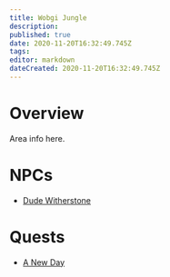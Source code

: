 ```yaml
---
title: Wobgi Jungle
description: 
published: true
date: 2020-11-20T16:32:49.745Z
tags: 
editor: markdown
dateCreated: 2020-11-20T16:32:49.745Z
---
```


# Overview
Area info here.

# NPCs
- [Dude Witherstone](/npcs/dude-witherstone)

# Quests
- [A New Day](/world/quests/a-new-day)